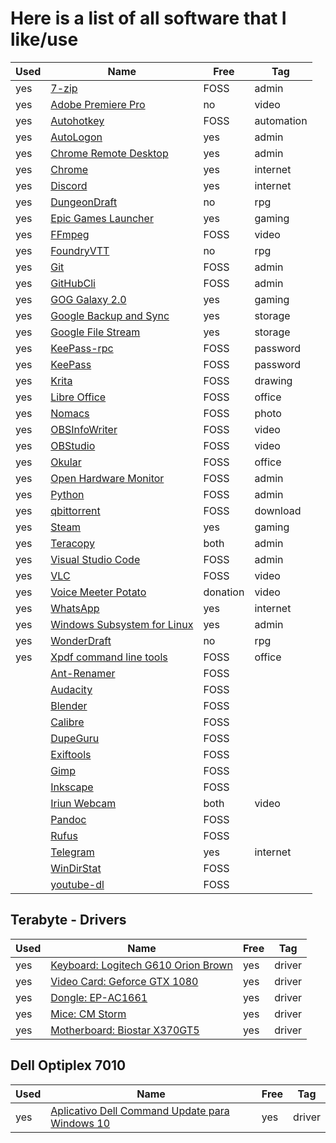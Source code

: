 # Here is a list of all software that I like/use

| Used | Name                                                                                                                                            | Free     | Tag        |
| ---- | ----------------------------------------------------------------------------------------------------------------------------------------------- | -------- | ---------- |
| yes  | [7-zip](https://www.7-zip.org/download.html)                                                                                                    | FOSS     | admin      |
| yes  | [Adobe Premiere Pro](https://www.adobe.com/products/premiere.html)                                                                              | no       | video      |
| yes  | [Autohotkey](https://www.autohotkey.com)                                                                                                        | FOSS     | automation |
| yes  | [AutoLogon](https://docs.microsoft.com/en-us/sysinternals/downloads/autologon)                                                                  | yes      | admin      |
| yes  | [Chrome Remote Desktop](https://remotedesktop.google.com/access)                                                                                | yes      | admin      |
| yes  | [Chrome](https://www.google.com/chrome)                                                                                                         | yes      | internet   |
| yes  | [Discord](https://discord.com)                                                                                                                  | yes      | internet   |
| yes  | [DungeonDraft](https://dungeondraft.net)                                                                                                        | no       | rpg        |
| yes  | [Epic Games Launcher](https://www.epicgames.com/unrealtournament/download)                                                                      | yes      | gaming     |
| yes  | [FFmpeg](https://ffmpeg.org)                                                                                                                    | FOSS     | video      |
| yes  | [FoundryVTT](https://foundryvtt.com)                                                                                                            | no       | rpg        |
| yes  | [Git](https://git-scm.com/downloads)                                                                                                            | FOSS     | admin      |
| yes  | [GitHubCli](https://cli.github.com)                                                                                                             | FOSS     | admin      |
| yes  | [GOG Galaxy 2.0](https://www.gog.com/galaxy)                                                                                                    | yes      | gaming     |
| yes  | [Google Backup and Sync](https://www.google.com/intl/en-GB_ALL/drive/download)                                                                  | yes      | storage    |
| yes  | [Google File Stream](https://support.google.com/a/answer/7491144?utm_medium=et&utm_source=aboutdrive&utm_content=getstarted&utm_campaign=en_gb) | yes      | storage    |
| yes  | [KeePass-rpc](https://github.com/kee-org/keepassrpc/releases)                                                                                   | FOSS     | password   |
| yes  | [KeePass](https://keepass.info/download.html)                                                                                                   | FOSS     | password   |
| yes  | [Krita](https://krita.org/en/download/krita-desktop)                                                                                            | FOSS     | drawing    |
| yes  | [Libre Office](https://www.libreoffice.org/download/download)                                                                                   | FOSS     | office     |
| yes  | [Nomacs](https://nomacs.org)                                                                                                                    | FOSS     | photo      |
| yes  | [OBSInfoWriter](https://github.com/partouf/OBSInfoWriter)                                                                                       | FOSS     | video      |
| yes  | [OBStudio](https://obsproject.com/download)                                                                                                     | FOSS     | video      |
| yes  | [Okular](https://kde.org/applications/office/org.kde.okular)                                                                                    | FOSS     | office     |
| yes  | [Open Hardware Monitor](https://openhardwaremonitor.org)                                                                                        | FOSS     | admin      |
| yes  | [Python](https://www.python.org/downloads/windows)                                                                                              | FOSS     | admin      |
| yes  | [qbittorrent](https://www.qbittorrent.org/download.php)                                                                                         | FOSS     | download   |
| yes  | [Steam](https://store.steampowered.com/about)                                                                                                   | yes      | gaming     |
| yes  | [Teracopy](https://www.codesector.com/teracopy)                                                                                                 | both     | admin      |
| yes  | [Visual Studio Code](https://code.visualstudio.com/download)                                                                                    | FOSS     | admin      |
| yes  | [VLC](https://www.videolan.org/vlc/index.html)                                                                                                  | FOSS     | video      |
| yes  | [Voice Meeter Potato](https://www.vb-audio.com/Voicemeeter/potato.htm)                                                                          | donation | video      |
| yes  | [WhatsApp](https://www.whatsapp.com/download)                                                                                                   | yes      | internet   |
| yes  | [Windows Subsystem for Linux](https://docs.microsoft.com/en-us/windows/wsl/install-win10)                                                       | yes      | admin      |
| yes  | [WonderDraft](https://www.wonderdraft.net)                                                                                                      | no       | rpg        |
| yes  | [Xpdf command line tools](https://www.xpdfreader.com/download.html)                                                                             | FOSS     | office     |
|      | [Ant-Renamer](https://antp.be/software/renamer)                                                                                                 | FOSS     |            |
|      | [Audacity](https://www.audacityteam.org)                                                                                                        | FOSS     |            |
|      | [Blender](https://www.blender.org/download)                                                                                                     | FOSS     |            |
|      | [Calibre](https://calibre-ebook.com/download_windows64)                                                                                         | FOSS     |            |
|      | [DupeGuru](https://dupeguru.voltaicideas.net)                                                                                                   | FOSS     |            |
|      | [Exiftools](https://exiftool.org/index.html)                                                                                                    | FOSS     |            |
|      | [Gimp](https://www.gimp.org/downloads)                                                                                                          | FOSS     |            |
|      | [Inkscape](https://inkscape.org)                                                                                                                | FOSS     |            |
|      | [Iriun Webcam](https://iriun.com)                                                                                                               | both     | video      |
|      | [Pandoc](https://pandoc.org/installing.html)                                                                                                    | FOSS     |            |
|      | [Rufus](https://rufus.ie)                                                                                                                       | FOSS     |            |
|      | [Telegram](https://desktop.telegram.org)                                                                                                        | yes      | internet   |
|      | [WinDirStat](https://windirstat.net/download.html)                                                                                              | FOSS     |            |
|      | [youtube-dl](https://github.com/ytdl-org/youtube-dl)                                                                                            | FOSS     |            |

## Terabyte - Drivers

| Used | Name                                                                                                    | Free | Tag    |
| ---- | ------------------------------------------------------------------------------------------------------- | ---- | ------ |
| yes  | [Keyboard: Logitech G610 Orion Brown](https://www.logitechg.com/en-us/innovation/g-hub.html)            | yes  | driver |
| yes  | [Video Card: Geforce GTX 1080](https://www.nvidia.com/en-us/geforce/geforce-experience/download)        | yes  | driver |
| yes  | [Dongle: EP-AC1661](http://www.szedup.com/ep-ac1661)                                                    | yes  | driver |
| yes  | [Mice: CM Storm](https://www.coolermaster.com/catalog/peripheral/mice/spawn/#Downloads)                 | yes  | driver |
| yes  | [Motherboard: Biostar X370GT5](https://www.biostar.com.tw/app/en/mb/introduction.php?S_ID=873#download) | yes  | driver |

## Dell Optiplex 7010

| Used | Name                                                                                                                                    | Free | Tag    |
| ---- | --------------------------------------------------------------------------------------------------------------------------------------- | ---- | ------ |
| yes  | [Aplicativo Dell Command Update para Windows 10](https://www.dell.com/support/home/pt-br/product-support/product/optiplex-7010/drivers) | yes  | driver |
